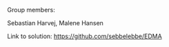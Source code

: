 Group members:

Sebastian Harvej, Malene Hansen

Link to solution: https://github.com/sebbelebbe/EDMA
